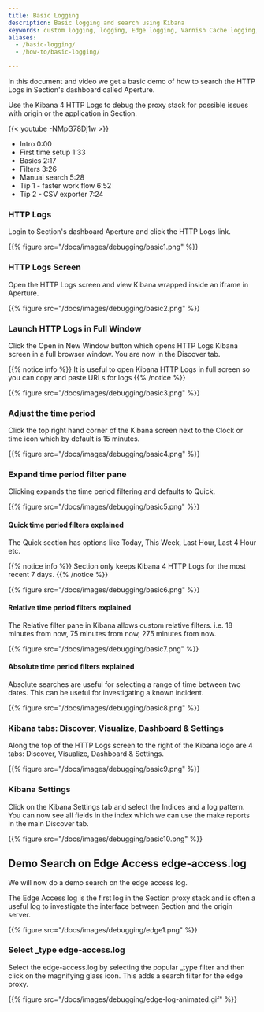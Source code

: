 ```yaml
---
title: Basic Logging
description: Basic logging and search using Kibana
keywords: custom logging, logging, Edge logging, Varnish Cache logging, Kibana, Elastic Search, content delivery network, CDN
aliases:
  - /basic-logging/
  - /how-to/basic-logging/

---
```


In this document and video we get a basic demo of how to search the HTTP Logs in Section's dashboard called Aperture.

Use the Kibana 4 HTTP Logs to debug the proxy stack for possible issues with origin or the application in Section.

{{< youtube -NMpG78Dj1w >}}

* Intro 0:00
* First time setup 1:33
* Basics 2:17
* Filters 3:26
* Manual search 5:28
* Tip 1 - faster work flow 6:52
* Tip 2 - CSV exporter 7:24

### HTTP Logs

Login to Section's dashboard Aperture and click the HTTP Logs link.

{{% figure src="/docs/images/debugging/basic1.png" %}}

### HTTP Logs Screen

Open the HTTP Logs screen and view Kibana wrapped inside an iframe in Aperture.

{{% figure src="/docs/images/debugging/basic2.png" %}}

### Launch HTTP Logs in Full Window

Click the Open in New Window button which opens HTTP Logs Kibana screen in a full browser window. You are now in the Discover tab.

{{% notice info %}}
It is useful to open Kibana HTTP Logs in full screen so you can copy and paste URLs for logs
{{% /notice %}}

{{% figure src="/docs/images/debugging/basic3.png" %}}

### Adjust the time period

Click the top right hand corner of the Kibana screen next to the Clock or time icon which by default is 15 minutes.

{{% figure src="/docs/images/debugging/basic4.png" %}}

### Expand time period filter pane

Clicking expands the time period filtering and defaults to Quick.

{{% figure src="/docs/images/debugging/basic5.png" %}}

#### Quick time period filters explained

The Quick section has options like Today, This Week, Last Hour, Last 4 Hour etc.

{{% notice info %}}
Section only keeps Kibana 4 HTTP Logs for the most recent 7 days.
{{% /notice %}}

{{% figure src="/docs/images/debugging/basic6.png" %}}

#### Relative time period filters explained

The Relative filter pane in Kibana allows custom relative filters. i.e. 18 minutes from now, 75 minutes from now, 275 minutes from now.

{{% figure src="/docs/images/debugging/basic7.png" %}}

#### Absolute time period filters explained

Absolute searches are useful for selecting a range of time between two dates. This can be useful for investigating a known incident.

{{% figure src="/docs/images/debugging/basic8.png" %}}

### Kibana tabs: Discover, Visualize, Dashboard & Settings

Along the top of the HTTP Logs screen to the right of the Kibana logo are 4 tabs: Discover, Visualize, Dashboard & Settings.

{{% figure src="/docs/images/debugging/basic9.png" %}}

### Kibana Settings

Click on the Kibana Settings tab and select the Indices and a log pattern. You can now see all fields in the index which we can use the make reports in the main Discover tab.

{{% figure src="/docs/images/debugging/basic10.png" %}}

## Demo Search on Edge Access edge-access.log

We will now do a demo search on the edge access log.

The Edge Access log is the first log in the Section proxy stack and is often a useful log to investigate the interface between Section and the origin server.

{{% figure src="/docs/images/debugging/edge1.png" %}}

### Select _type edge-access.log

Select the edge-access.log by selecting the popular _type filter and then click on the magnifying glass icon. This adds a search filter for the edge proxy. 

{{% figure src="/docs/images/debugging/edge-log-animated.gif" %}}

